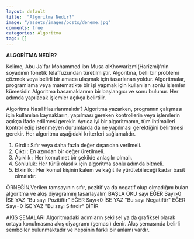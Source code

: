 ```yaml
---
layout: default
title:  "Algoritma Nedir?"
image: "/assets/images/posts/deneme.jpg"
comments: true
categories: Algoritma
tags: []
--- 
```

**ALGORİTMA NEDİR?**

Kelime, Abu Ja'far Mohammed ibn Musa alKhowarizmi(Harizmi)'nin soyadının fonetik telaffuzundan türetilmiştir.
Algoritma, belli bir problemi çözmek veya belirli bir amaca ulaşmak için tasarlanan yoldur.
Algoritmalar, programlama veya matematikte bir işi yapmak için kullanılan sonlu işlemler kümesidir.
Algoritma basamaklarının bir başlangıcı ve sonu bulunur. Her adımda yapılacak işlemler açıkça belirtilir.


Algoritma Nasıl Hazırlanmalıdır?
Algoritma yazarken, programın çalışması için kullanılan kaynakların, yapılması gereken kontrollerin veya işlemlerin açıkça ifade edilmesi gerekir. Ayrıca iyi bir algoritmanın, tüm ihtimalleri kontrol edip istenmeyen durumlarda da ne yapılması gerektiğini belirtmesi gerekir.
Her algoritma aşağıdaki kriterleri sağlamalıdır.

1. Girdi    : Sıfır veya daha fazla değer dışarıdan verilmeli.
2. Çıktı    : En azından bir değer üretilmeli.
3. Açıklık  : Her komut net bir şekilde anlaşılır olmalı.
4. Sonluluk: Her türlü olasılık için algoritma sonlu adımda bitmeli.
5. Etkinlik  : Her komut kişinin kalem ve kağıt ile yürütebileceği kadar basit olmalıdır. 



ÖRNEĞİN;Verilen tamsayının sıfır, pozitif ya da negatif olup olmadığını bulan algoritma ve akış diyagramını tasarlayalım
BAŞLA
OKU sayı
EĞER Sayı>0 İSE YAZ "Bu sayı Pozitiftir"
EĞER Sayı<0 İSE YAZ "Bu sayı Negatiftir"
EĞER Sayı=0 İSE YAZ "Bu sayı Sıfırdır"
BİTİR

AKIŞ ŞEMALARI
Algoritmadaki adımların şekilsel ya da grafiksel olarak ortaya konulmasına akış diyagramı (şeması) denir.  Akış şemasında belirli semboller bulunmaktadır ve hepsinin farklı bir anlamı vardır. 



<div class="row">
	<div class="col-6">
		<img src="{{ site.baseurl }}{{ site.img }}simge.jpg" alt="" class="img-fluid"> 
	</div>
	<div class="col-6">
		<img src="{{ site.baseurl }}{{ site.img }}akis.png" alt="" class="img-fluid"> 		
	</div>
</div>